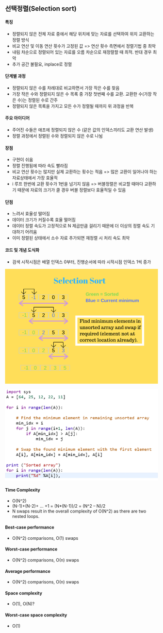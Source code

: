 ## 선택정렬(Selection sort)
#### 특징 
- 정렬되지 않은 전체 자료 중에서 해당 위치에 맞는 자료를 선택하여 위치 교환하는 정렬 방식
- 비교 연산 및 이동 연산 횟수가 고정된 값 => 연산 횟수 측면에서 정렬기법 중 최악
- 내림 차순으로 정렬되어 있는 자료를 오름 차순으로 재정렬할 때 최적. 반대 경우 최악  
- 추가 공간 불필요, inplace로 정렬

#### 단계별 과정
- 정렬되지 않은 수를 차례대로 비교하면서 가장 작은 수를 찾음 
- 가장 작은 수와 정렬되지 않은 수 목록 중 가장 첫번째 수를 교환. 교환한 수(가장 작은 수)는 정렬된 수로 간주
- 정렬되지 않은 목록을 가지고 모든 수가 정렬될 때까지 위 과정을 반복

#### 주요 아이디어 
- 주어진 수들은 애초에 정렬되지 않은 수 (같은 값의 인덱스끼리도 교환 연산 발생)
- 정렬 과정에서 정렬된 수와 정렬되지 않은 수로 나뉨

#### 장점
- 구현이 쉬움  
- 정렬 진행됨에 따라 속도 빨라짐
- 비교 연산 횟수는 많지만 실제 교환하는 횟수는 적음 => 많은 교환이 일어나야 하는 자료상태에서 가장 효율적 
- i 루프 한번에 교환 횟수가 1번을 넘기지 않음 => 버블정렬은 비교할 때마다 교환하기 때문에 자료의 크기가 클 경우 버블 정렬보다 효율적일 수 있음  

#### 단점
- 느려서 효율성 떨어짐
- 데이터 크기가 커질수록 효율 떨어짐
- 데이터 정렬 속도가 고정적으로 N 제곱만큼 걸리기 때문에 더 이상의 정렬 속도 기대하기 어려움 
- 이미 정렬된 상태에서 소수 자료 추가되면 재정렬 시 처리 속도 최악 

#### 코드 및 개념 도식화
- 검색 시작시점은 배열 인덱스 0부터, 진행순서에 따라 시작시점 인덱스 1씩 증가 

![Screenshot](/imgs/selection-sort.png)


![Screenshot](/imgs/selectionsort_python.png)

#### Time Complexity
- O(N^2)
- (N-1)+(N-2)+ ... +1 = (N*(N-1))/2 = (N^2 – N)/2
- N swaps result in the overall complexity of O(N^2) as there are two nested loops.

#### Best-case performance 
- О(N^2) comparisons, O(1) swaps

#### Worst-case performance 
- О(N^2) comparisons, О(n) swaps

#### Average performance 
- О(N^2) comparisons, О(n) swaps

#### Space complexity
- O(1), O(N)?

#### Worst-case space complexity 
- O(1)

